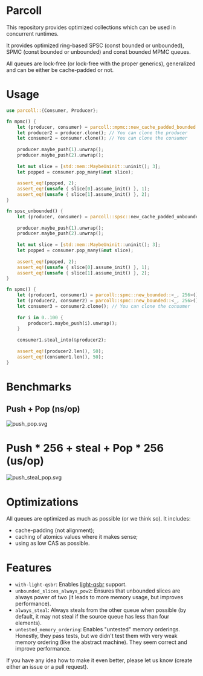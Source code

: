# Parcoll

This repository provides optimized collections which can be used in concurrent runtimes.

It provides optimized ring-based SPSC (const bounded or unbounded),
SPMC (const bounded or unbounded) and const bounded MPMC queues.

All queues are lock-free (or lock-free with the proper generics), generalized and can be
either be cache-padded or not.

# Usage

```rust
use parcoll::{Consumer, Producer};

fn mpmc() {
    let (producer, consumer) = parcoll::mpmc::new_cache_padded_bounded::<_, 256>();
    let producer2 = producer.clone(); // You can clone the producer
    let consumer2 = consumer.clone(); // You can clone the consumer
    
    producer.maybe_push(1).unwrap();
    producer.maybe_push(2).unwrap();
    
    let mut slice = [std::mem::MaybeUninit::uninit(); 3];
    let popped = consumer.pop_many(&mut slice);
    
    assert_eq!(popped, 2);
    assert_eq!(unsafe { slice[0].assume_init() }, 1);
    assert_eq!(unsafe { slice[1].assume_init() }, 2);
}

fn spsc_unbounded() {
    let (producer, consumer) = parcoll::spsc::new_cache_padded_unbounded();
    
    producer.maybe_push(1).unwrap();
    producer.maybe_push(2).unwrap();
    
    let mut slice = [std::mem::MaybeUninit::uninit(); 3];
    let popped = consumer.pop_many(&mut slice);
    
    assert_eq!(popped, 2);
    assert_eq!(unsafe { slice[0].assume_init() }, 1);
    assert_eq!(unsafe { slice[1].assume_init() }, 2);
}

fn spmc() {
    let (producer1, consumer1) = parcoll::spmc::new_bounded::<_, 256>();
    let (producer2, consumer2) = parcoll::spmc::new_bounded::<_, 256>();
    let consumer3 = consumer2.clone(); // You can clone the consumer
    
    for i in 0..100 {
        producer1.maybe_push(i).unwrap();
    }
    
    consumer1.steal_into(&producer2);
    
    assert_eq!(producer2.len(), 50);
    assert_eq!(consumer1.len(), 50);
}
```

# Benchmarks

## Push + Pop (ns/op)

![push_pop.svg](./images/push_pop.svg)

# Push * 256 + steal + Pop * 256 (us/op)

![push_steal_pop.svg](./images/push_steal_pop.svg)

# Optimizations

All queues are optimized as much as possible (or we think so). It includes:

- cache-padding (not alignment);
- caching of atomics values where it makes sense;
- using as low CAS as possible.

# Features

- `with-light-qsbr`: Enables [light-qsbr](https://github.com/orengine/light-qsbr) support.
- `unbounded_slices_always_pow2`: Ensures that unbounded slices are always power of two
  (it leads to more memory usage, but improves performance).
- `always_steal`: Always steals from the other queue when possible 
  (by default, it may not steal if the source queue has less than four elements).
- `untested_memory_ordering`: Enables "untested" memory orderings.
  Honestly, they pass tests, but we didn't test them with very weak memory ordering (like the abstract machine).
  They seem correct and improve performance.

If you have any idea how to make it even better, please let us know 
(create either an issue or a pull request).
